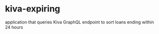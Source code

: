# kiva-expiring
application that queries Kiva GraphQL endpoint to sort loans ending within 24 hours
